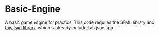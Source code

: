 # Basic-Engine
A basic game engine for practice. This code requires the SFML library and [this json library](https://github.com/nlohmann/json), which is already included as json.hpp.